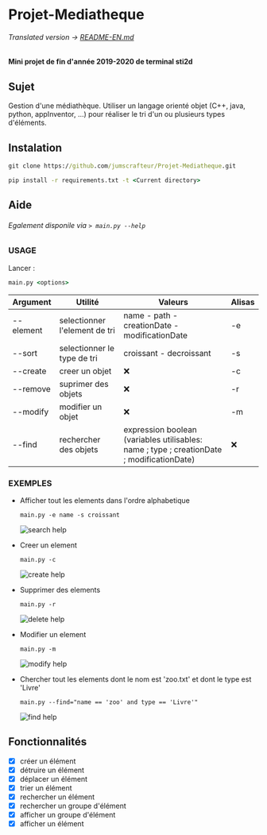 # Projet-Mediatheque
###### Translated version -> [README-EN.md](./README-EN.md)
#### Mini projet de fin d'année 2019-2020 de terminal sti2d

## Sujet

Gestion d'une médiathèque.
Utiliser un langage orienté objet (C++, java, python, appInventor, ...) pour réaliser le tri d'un ou plusieurs types d'éléments.

## Instalation

```cmd
git clone https://github.com/jumscrafteur/Projet-Mediatheque.git

pip install -r requirements.txt -t <Current directory>
```

## Aide
###### Egalement disponile via `> main.py --help`
### USAGE

Lancer :

```cmd
main.py <options>
```
| Argument  | Utilité                       | Valeurs                                                                                          | Alisas |
| --------- | ----------------------------- | ------------------------------------------------------------------------------------------------ | ------ | 
| --element | selectionner l'element de tri | name - path -creationDate - modificationDate                                                     | -e     |
| --sort    | selectionner le type de tri   | croissant - decroissant                                                                          | -s     |
| --create  | creer un objet                | ❌                                                                                               | -c     |
| --remove  | suprimer des objets           | ❌                                                                                               | -r     |
| --modify  | modifier un objet             | ❌                                                                                               | -m     |
| --find    | rechercher des objets         | expression boolean <br/>(variables utilisables:  name  ; type ; creationDate ; modificationDate) | ❌     |

### EXEMPLES

* Afficher tout les elements dans l'ordre alphabetique 
  ```
  main.py -e name -s croissant
  ```
  ![search help](https://i.imgur.com/P3RoVQS.gif)

- Creer un element
  ```
  main.py -c
  ```
  ![create help](https://i.imgur.com/2kLlOgc.gif)

* Supprimer des elements
  ```
  main.py -r
  ```
  ![delete help](https://i.imgur.com/Bdg1W3r.gif)

- Modifier un element
  ```
  main.py -m
  ```
  ![modify help](https://i.imgur.com/IATcFbR.gif)

* Chercher tout les elements dont le nom est 'zoo.txt' et dont le type est 'Livre'
  ```
  main.py --find="name == 'zoo' and type == 'Livre'"
  ```
  ![find help](https://i.imgur.com/5BBfiH3.gif)

## Fonctionnalités 

* [x] créer un élément
* [x] détruire un élément
* [x] déplacer un élément
* [x] trier un élément
* [x] rechercher un élément
* [x] rechercher un groupe d'élément
* [x] afficher un groupe d'élément
* [x] afficher un élément
